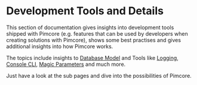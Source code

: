 # Development Tools and Details

This section of documentation gives insights into development tools shipped with Pimcore (e.g. features
that can be used by developers when creating solutions with Pimcore), shows some best practises 
and gives additional insights into how Pimcore works. 

The topics include insights to 
[Database Model](./05_Database_Model.md) 
and Tools like [Logging](./07_Logging), [Console CLI](./11_Console_CLI), [Magic Parameters](./15_Magic_Parameters)
and much more. 

Just have a look at the sub pages and dive into the possibilities of Pimcore. 

